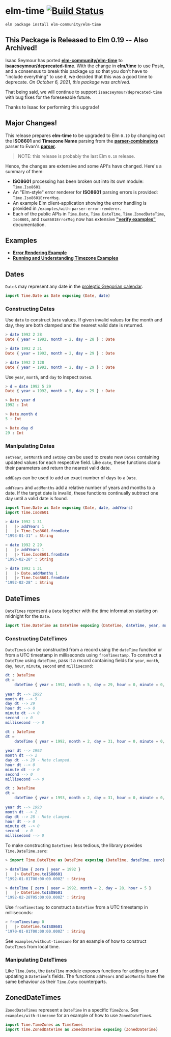 # elm-time [![Build Status](https://travis-ci.org/elm-community/elm-time.svg)](https://travis-ci.org/elm-community/elm-time)

``` shell
elm package install elm-community/elm-time
```

## This Package is Released to Elm 0.19 -- Also Archived!

Isaac Seymour has ported
**[elm-community/elm-time](https://package.elm-lang.org/packages/elm-community/elm-time/3.0.4/)** to
**[isaacseymour/deprecated-time](https://package.elm-lang.org/packages/isaacseymour/deprecated-time/latest)**.
With the change in **elm/time** to use Posix, and a consensus to break this package up so that you don't have to
"include everything" to use it, we decided that this was a good time to deprecate.  *On October 6, 2021, this package was archived.*

That being said, we will continue to support `isaacseymour/deprecated-time` with bug fixes for the foreseeable future.

Thanks to Isaac for performing this upgrade!

## Major Changes!

This release prepares **elm-time** to be upgraded to Elm `0.19` by changing
out the **ISO8601** and **Timezone Name** parsing from the 
**[parser-combinators](http://package.elm-lang.org/packages/elm-community/parser-combinators/latest)** parser to
Evan's **[parser](http://package.elm-lang.org/packages/elm-tools/parser/latest)**.

> NOTE: this release is probably the last Elm `0.18` release.

Hence, the changes are extensive and some API's have changed.  Here's a summary
of them:

* **ISO8601** processing has been broken out into its own module: `Time.Iso8601`.
* An "Elm-style" error renderer for **ISO8601** parsing errors is provided: `Time.Iso8601ErrorMsg`.
* An example Elm client-application showing the error handling is provided in `/examples/with-parser-error-renderer`.
* Each of the public APIs in `Time.Date`, `Time.DateTime`, `Time.ZonedDateTime`, `Iso8601`, and `Iso8601ErrorMsg`
now has extensive
**["verify examples"](https://github.com/stoeffel/elm-verify-examples)** documentation.

## Examples

* **[Error Rendering Example](https://github.com/elm-community/elm-time/blob/daa0e1b60a912519af5b699cc26c0b17a6e06257/examples/with-parser-error-renderer/README.md)**
* **[Running and Understanding Timezone Examples](https://github.com/elm-community/elm-time/wiki/The-Examples)**

## Dates

`Date`s may represent any date in the [proleptic Gregorian calendar][cal].

``` elm
import Time.Date as Date exposing (Date, date)
```

### Constructing Dates

Use `date` to construct `Date` values.  If given invalid values for
the month and day, they are both clamped and the nearest valid date is
returned.

``` elm
> date 1992 2 28
Date { year = 1992, month = 2, day = 28 } : Date

> date 1992 2 31
Date { year = 1992, month = 2, day = 29 } : Date

> date 1992 2 128
Date { year = 1992, month = 2, day = 29 } : Date
```

Use `year`, `month`, and `day` to inspect `Date`s.

``` elm
> d = date 1992 5 29
Date { year = 1992, month = 5, day = 29 } : Date

> Date.year d
1992 : Int

> Date.month d
5 : Int

> Date.day d
29 : Int
```

### Manipulating Dates

`setYear`, `setMonth` and `setDay` can be used to create new `Dates`
containing updated values for each respective field.  Like `date`,
these functions clamp their parameters and return the nearest valid
date.

`addDays` can be used to add an exact number of days to a `Date`.

`addYears` and `addMonths` add a relative number of years and months
to a date.  If the target date is invalid, these functions continually
subtract one day until a valid date is found.

``` elm
import Time.Date as Date exposing (Date, date, addYears)
import Time.Iso8601

> date 1992 1 31
|   |> addYears 1
|   |> Time.Iso8601.fromDate
"1993-01-31" : String

> date 1992 2 29
|   |> addYears 1
|   |> Time.Iso8601.fromDate
"1993-02-28" : String

> date 1992 1 31
|   |> Date.addMonths 1
|   |> Time.Iso8601.fromDate
"1992-02-28" : String
```

## DateTimes

`DateTimes` represent a `Date` together with the time information starting on midnight for the `Date`.

``` elm
import Time.DateTime as DateTime exposing (DateTime, dateTime, year, month, day, hour, minute, second, millisecond)
```

### Constructing DateTimes

`DateTime`s can be constructed from a record using the `dateTime`
function or from a UTC timestamp in milliseconds using `fromTimestamp`.
To construct a `DateTime` using `dateTime`, pass it a record
containing fields for `year`, `month`, `day`, `hour`, `minute`,
`second` and `millisecond`:

``` elm
dt : DateTime
dt =
    dateTime { year = 1992, month = 5, day = 29, hour = 0, minute = 0, second = 0, millisecond = 0 }
    
year dt --> 1992
month dt --> 5
day dt --> 29
hour dt --> 0
minute dt --> 0
second --> 0
millisecond --> 0    

dt : DateTime
dt =
    dateTime { year = 1992, month = 2, day = 31, hour = 0, minute = 0, second = 0, millisecond = 0 }
    
year dt --> 1992
month dt --> 2
day dt --> 29 - Note clamped.
hour dt --> 0
minute dt --> 0
second --> 0
millisecond --> 0    

dt : DateTime
dt =
    dateTime { year = 1993, month = 2, day = 31, hour = 0, minute = 0, second = 0, millisecond = 0 }
    
year dt --> 1993
month dt --> 2
day dt --> 28 - Note clamped.
hour dt --> 0
minute dt --> 0
second --> 0
millisecond --> 0    
```

To make constructing `DateTimes` less tedious, the library provides
`Time.DateTime.zero`:

``` elm
> import Time.DateTime as DateTime exposing (DateTime, dateTime, zero)

> dateTime { zero | year = 1992 }
|   |> DateTime.toISO8601
"1992-01-01T00:00:00.000Z" : String

> dateTime { zero | year = 1992, month = 2, day = 28, hour = 5 }
|   |> DateTime.toISO8601
"1992-02-28T05:00:00.000Z" : String
```

Use `fromTimestamp` to construct a `DateTime` from a UTC timestamp in
milliseconds:

``` elm
> fromTimestamp 0
|   |> DateTime.toISO8601
"1970-01-01T00:00:00.000Z" : String
```

See `examples/without-timezone` for an example of how to construct
`DateTime`s from local time.

### Manipulating DateTimes

Like `Time.Date`, the `DateTime` module exposes functions for adding
to and updating a `DateTime`'s fields.  The functions `addYears` and
`addMonths` have the same behaviour as their `Time.Date` counterparts.

## ZonedDateTimes

`ZonedDateTimes` represent a `DateTime` in a specific `TimeZone`. See
`examples/with-timezone` for an example of how to use `ZonedDateTime`s.

``` elm
import Time.TimeZones as TimeZones
import Time.ZonedDateTime as ZonedDateTime exposing (ZonedDateTime)
```


[cal]: https://en.wikipedia.org/wiki/Proleptic_Gregorian_calendar
